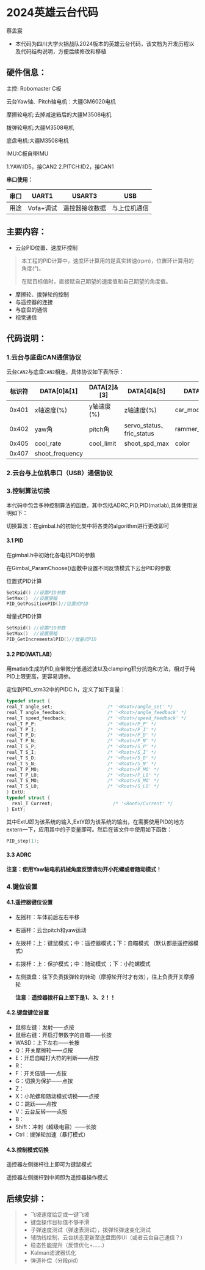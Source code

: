 # 2024英雄云台代码

蔡孟宸

* 本代码为四川大学火锅战队2024版本的英雄云台代码，该文档为开发历程以及代码结构说明，方便后续修改和移植

## 硬件信息：

主控: Robomaster C板

云台Yaw轴、Pitch轴电机：大疆GM6020电机

摩擦轮电机:去掉减速箱后的大疆M3508电机

拨弹轮电机:大疆M3508电机

底盘电机:大疆M3508电机

IMU:C板自带IMU

1.YAW:ID5，接CAN2  2.PITCH:ID2，接CAN1

**串口使用：**

| 串口 | UART1    | USART3  | USB    |
|----|----------|---------|--------|
|用途  | Vofa+调试 | 遥控器接收数据 | 与上位机通信 |

## 主要内容：

- 云台PID位置、速度环控制

> 本工程的PID计算中，速度环计算用的是真实转速(rpm)，位置环计算用的角度(°)。
>
> 在赋目标值时，直接赋自己期望的速度值和自己期望的角度值。

- 摩擦轮、拨弹轮的控制
- 与遥控器的连接
- 与底盘的通信
- 视觉通信

## 代码说明：

### 1.云台与底盘CAN通信协议

云台`CAN2`与底盘`CAN2`相连，具体协议如下表所示：

| 标识符   | DATA[0]&[1] | DATA[2]&[3] | DATA[4]&[5] | DATA[6] | DATA[7] |
|-------|-------------|-------------|-------------|-------------|---------|
| 0x401 | x轴速度(%)     | y轴速度(%)     | z轴速度(%)     | car_mode | is_aimbot |
| 0x402 | yaw角        | pitch角      | servo_status、fric_status | rammer_status | redraw_status |
| 0x405 | cool_rate       | cool_limit  | shoot_spd_max  |  color |     smallOrBig  |
| 0x407 | shoot_frequency |             |             |             |         |

### 2.云台与上位机串口（USB）通信协议



### 3.控制算法切换

本代码中包含多种控制算法的函数，其中包括ADRC,PID,PID(matlab),具体使用说明如下：

切换算法：在gimbal.h的初始化类中将各类的algorithm进行更改即可

#### 3.1 PID

在gimbal.h中初始化各电机PID的参数

在Gimbal_ParamChoose()函数中设置不同反馈模式下云台PID的参数

位置式PID计算

```c++
SetKpid() //设置PID参数
SetMax()  //设置限幅
PID_GetPositionPID()//位置式PID
```

增量式PID计算

```c++
SetKpid() //设置PID参数
SetMax()  //设置限幅
PID_GetIncrementalPID()//增量式PID
```

#### 3.2 PID(MATLAB）

用matlab生成的PID,自带微分低通滤波以及clamping积分抗饱和方法，相对于纯PID上限更高，更容易调参。

定位到PID_stm32中的PIDC.h，定义了如下变量：

```c
typedef struct {
real_T angle_set;                    /* '<Root>/angle_set' */
real_T angle_feedback;               /* '<Root>/angle_feedback' */
real_T speed_feedback;               /* '<Root>/speed_feedback' */
real_T P_P;                          /* '<Root>/P_P' */
real_T P_I;                          /* '<Root>/P_I' */
real_T P_D;                          /* '<Root>/P_D' */
real_T P_N;                          /* '<Root>/P_N' */
real_T S_P;                          /* '<Root>/S_P' */
real_T S_I;                          /* '<Root>/S_I' */
real_T S_D;                          /* '<Root>/S_D' */
real_T S_N;                          /* '<Root>/S_N' */
real_T P_MO;                         /* '<Root>/P_MO' */
real_T P_LO;                         /* '<Root>/P_LO' */
real_T S_MO;                         /* '<Root>/S_MO' */
real_T S_LO;                         /* '<Root>/S_LO' */
} ExtU;
typedef struct {
  real_T Current;                      /* '<Root>/Current' */
} ExtY;
```

其中ExtU即为该系统的输入,ExtY即为该系统的输出，在需要使用PID的地方extern一下，应用其中的子变量即可。然后在该文件中使用如下函数：

```c
PID_step(1);
```

#### 3.3 ADRC





**注意：使用Yaw轴电机机械角度反馈请勿开小陀螺或者随动模式！**

### 4.键位设置

#### 4.1.遥控器键位设置

- 左摇杆：车体前后左右平移

- 右遥杆：云台pitch和yaw运动

- 左拨杆：上：键鼠模式；中：遥控器模式；下：自瞄模式 （默认都是遥控器模式）

- 右拨杆：上：保护模式；中：随动模式    ；下：小陀螺模式

- 左侧拨盘：往下负责拨弹轮的转动（摩擦轮开时才有效），往上负责开关摩擦轮

  **注意：遥控器拨杆自上至下是1、3、2！！**

#### 4.2.键盘键位设置

* 鼠标左键：发射——点按
* 鼠标右键：开启打带数字的自瞄——长按
* WASD：上下左右——长按
* Q：开关摩擦轮——点按
* E：开启自瞄打大符的判断——点按
* R：
* F：开关倍镜——点按
* G：切换为保护——点按
* Z：
* X：小陀螺和随动模式切换——点按
* C：跳跃——点按
* V：云台反转——点按
* B：
* Shift：冲刺（超级电容）——长按
* Ctrl：拨弹轮加速（暴打模式）



#### 4.3.控制模式切换

遥控器左侧拨杆往上即可为键鼠模式

遥控器左侧拨杆到中间即为遥控器操作模式

## 后续安排：

> - 飞坡速度给定或一键飞坡
> - 键盘操作目标值不够平滑
> - 子弹速度测试（弹速表测试），拨弹轮弹速变化测试
> - 辅助线绘制，云台状态更新至底盘图传UI（或者云台自己通信？）
> - 稳态性能提升（反馈优化+……）
> - Kalman滤波器优化
> - 弹道补偿（分段pid）
>

